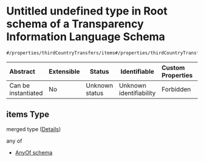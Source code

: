 # Untitled undefined type in Root schema of a Transparency Information Language Schema

```txt
#/properties/thirdCountryTransfers/items#/properties/thirdCountryTransfers/items
```




| Abstract            | Extensible | Status         | Identifiable            | Custom Properties | Additional Properties | Access Restrictions | Defined In                                                           |
| :------------------ | ---------- | -------------- | ----------------------- | :---------------- | --------------------- | ------------------- | -------------------------------------------------------------------- |
| Can be instantiated | No         | Unknown status | Unknown identifiability | Forbidden         | Allowed               | none                | [tilt-schema.json\*](../out/tilt-schema.json "open original schema") |

## items Type

merged type ([Details](tilt-schema-properties-thirdcountrytransfers-items.md))

any of

-   [AnyOf schema](tilt-schema-properties-thirdcountrytransfers-items-anyof-anyof-schema.md "check type definition")

